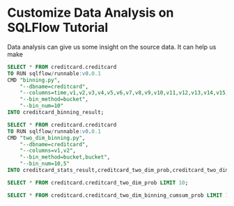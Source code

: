 # Customize Data Analysis on SQLFlow Tutorial

Data analysis can give us some insight on the source data. It can help
us make

```SQL
SELECT * FROM creditcard.creditcard
TO RUN sqlflow/runnable:v0.0.1
CMD "binning.py",
    "--dbname=creditcard",
    "--columns=time,v1,v2,v3,v4,v5,v6,v7,v8,v9,v10,v11,v12,v13,v14,v15,v16,v17,v18,v19,v20,v21,v22,v23,v24,v25,v26,v27,v28,amount",
    "--bin_method=bucket",
    "--bin_num=10"
INTO creditcard_binning_result;
```

```SQL
SELECT * FROM creditcard.creditcard
TO RUN sqlflow/runnable:v0.0.1
CMD "two_dim_binning.py",
    "--dbname=creditcard",
    "--columns=v1,v2",
    "--bin_method=bucket,bucket",
    "--bin_num=10,5"
INTO creditcard_stats_result,creditcard_two_dim_prob,creditcard_two_dim_binning_cumsum_prob;
```

```SQL
SELECT * FROM creditcard.creditcard_two_dim_prob LIMIT 10;
```

```SQL
SELECT * FROM creditcard.creditcard_two_dim_binning_cumsum_prob LIMIT 10;
```
